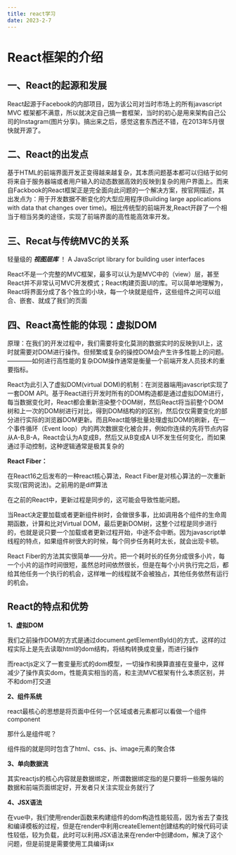 ```yaml
---
title: react学习
date: 2023-2-7
---
```

# React框架的介绍

## 一、React的起源和发展

React起源于Facebook的内部项目，因为该公司对当时市场上的所有javascript MVC 框架都不满意，所以就决定自己搞一套框架，当时的初心是用来架构自己公司的Instagram(图片分享)。搞出来之后，感觉这套东西还不错，在2013年5月很快就开源了。

## 二、React的出发点

基于HTML的前端界面开发正变得越来越复杂，其本质问题基本都可以归结于如何将来自于服务器端或者用户输入的动态数据高效的反映到复杂的用户界面上。而来自Fackbook的React框架正是完全面向此问题的一个解决方案，按官网描述，其出发点为：用于开发数据不断变化的大型应用程序(Building large applications with data that changes over time)。相比传统型的前端开发,React开辟了一个相当于相当另类的途径，实现了前端界面的高性能高效率开发。

## 三、Recat与传统MVC的关系

轻量级的 ***视图层库*** ！ A JavaScript library for building user interfaces

React不是一个完整的MVC框架，最多可以认为是MVC中的（view）层，甚至React并不非常认可MVC开发模式；React构建页面UI的库。可以简单地理解为，React将界面分成了各个独立的小块，每一个块就是组件，这些组件之间可以组合、嵌套、就成了我们的页面

## 四、React高性能的体现：虚拟DOM

原理：在我们的开发过程中，我们需要将变化莫测的数据实时的反映到UI上，这时就需要对DOM进行操作。但频繁或复杂的操控DOM会产生许多性能上的问题。————如何进行高性能的复杂DOM操作通常是衡量一个前端开发人员技术的重要指标。

React为此引入了虚拟DOM(virtual DOM)的机制：在浏览器端用javascript实现了一套DOM API。基于React进行开发时所有的DOM构造都是通过虚拟DOM进行，每当数据变化时，React都会重新渲染整个DOM树，然后React将当前整个DOM树和上一次的DOM树进行对比，得到DOM结构的的区别，然后仅仅需要变化的部分进行实际的浏览器DOM更新。而且React能够批量处理虚拟DOM的刷新，在一个事件循环（Event loop）内的两次数据变化被合并，例如你连续的先将节点内容从A-B,B-A，React会认为A变成B，然后又从B变成A UI不发生任何变化，而如果通过手动控制，这种逻辑通常是极其复杂的

**React Fiber：**

在React16之后发布的一种react核心算法，React Fiber是对核心算法的一次重新实现(官网说法)。之前用的是diff算法

在之前的React中，更新过程是同步的，这可能会导致性能问题。

当React决定要加载或者更新组件树时，会做很多事，比如调用各个组件的生命周期函数，计算和比对Virtual DOM，最后更新DOM树，这整个过程是同步进行的，也就是说只要一个加载或者更新过程开始，中途不会中断。因为javascript单线程的特点，如果组件树很大的时候，每个同步任务耗时太长，就会出现卡顿。

React Fiber的方法其实很简单——分片。把一个耗时长的任务分成很多小片，每一个小片的运作时间很短，虽然总时间依然很长，但是在每个小片执行完之后，都给其他任务一个执行的机会，这样唯一的线程就不会被独占，其他任务依然有运行的机会。

## React的特点和优势

**1、虚拟DOM**

我们之前操作DOM的方式是通过document.getElementById()的方式，这样的过程实际上是先去读取html的dom结构，将结构转换成变量，而进行操作

而reactjs定义了一套变量形式的dom模型，一切操作和换算直接在变量中，这样减少了操作真实dom，性能真实相当的高，和主流MVC框架有什么本质区别，并不和dom打交道

**2、组件系统**

react最核心的思想是将页面中任何一个区域或者元素都可以看做一个组件component

那什么是组件呢？

组件指的就是同时包含了html、css、js、image元素的聚合体

**3、单向数据流**

其实reactjs的核心内容就是数据绑定，所谓数据绑定指的是只要将一些服务端的数据和前端页面绑定好，开发者只关注实现业务就行了

**4、JSX语法**

在vue中，我们使用render函数来构建组件的dom构造性能较高，因为省去了查找和编译模板的过程，但是在render中利用createElement创建结构的时候代码可读性较低，较为负载，此时可以利用JSX语法来在render中创建dom，解决了这个问题，但是前提是需要使用工具编译jsx
